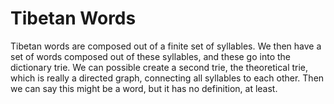 # Tibetan Words

Tibetan words are composed out of a finite set of syllables. We then
have a set of words composed out of these syllables, and these go into
the dictionary trie. We can possible create a second trie, the
theoretical trie, which is really a directed graph, connecting all
syllables to each other. Then we can say this might be a word, but it
has no definition, at least.
